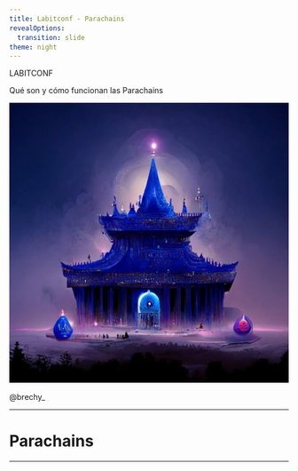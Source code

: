 ```yaml
---
title: Labitconf - Parachains
revealOptions:
  transition: slide
theme: night
---
```


<div class="w-full h-full">
  <div class="flex mr-auto pb-24">
    <span class="title-lab">LAB</span><span class="title-it">IT</span><span class="title-conf">CONF</span>
  </div>
  <p class="pb-12">Qué son y cómo funcionan las Parachains</p>
  <div class="flex mr-auto items-center">
    <img class="w-36 h-36 rounded-full" alt="rmrk" src="./assets/brech1.jpeg">
    <p class="pl-8 text-2xl">@brechy_</p>
  </div>
</div>

---

# Parachains

----

